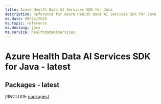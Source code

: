 ```yaml
---
title: Azure Health Data AI Services SDK for Java
description: Reference for Azure Health Data AI Services SDK for Java
ms.date: 09/24/2025
ms.topic: reference
ms.devlang: java
ms.service: healthdataaiservices
---
```

# Azure Health Data AI Services SDK for Java - latest
## Packages - latest
[!INCLUDE [packages](health-data-ai-services-index.md)]